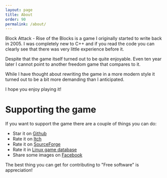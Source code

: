 ```yaml
---
layout: page
title: About
order: 90
permalink: /about/
---
```


Block Attack - Rise of the Blocks is a game I originally started to write back in 2005. I was completely new to C++ and if you read the code you can clearly see that there was very little experience before it.

Despite that the game itself turned out to be quite enjoyable. Even ten year later I cannot point to another freedom game that compares to it.

While I have thought about rewriting the game in a more modern style it turned out to be a bit more demanding than I anticipated.

I hope you enjoy playing it!

# Supporting the game

If you want to support the game there are a couple of things you can do:
 * Star it on [Github](https://github.com/blockattack/blockattack-game)
 * Rate it on [Itch](https://sago008.itch.io/blockattack)
 * Rate it on [SourceForge](https://sourceforge.net/projects/blockattack/)
 * Rate it in [Linux game database](https://lgdb.org/game/block-attack-rise-of-the-blocks)
 * Share some images on [Facebook](https://www.facebook.com/blockattack/)

The best thing you can get for contributing to "Free software" is appreciation!

